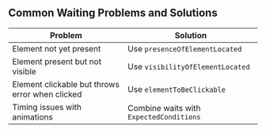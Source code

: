 ## Common Waiting Problems and Solutions

| Problem                                         | Solution                                 |
|------------------------------------------------|-----------------------------------------|
| Element not yet present                        | Use `presenceOfElementLocated`           |
| Element present but not visible                | Use `visibilityOfElementLocated`         |
| Element clickable but throws error when clicked| Use `elementToBeClickable`               |
| Timing issues with animations                  | Combine waits with `ExpectedConditions`  |


